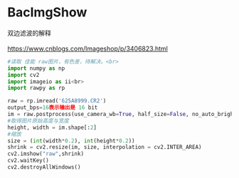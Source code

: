 # BacImgShow<br>  
双边滤波的解释<br>  
https://www.cnblogs.com/Imageshop/p/3406823.html<br>  


```Python
#读取 佳能 raw图片，有色差，待解决。<br>  
import numpy as np 
import cv2 
import imageio as ii<br>  
import rawpy as rp

raw = rp.imread('625A8999.CR2')
output_bps=16表示输出是 16 bit 
im = raw.postprocess(use_camera_wb=True, half_size=False, no_auto_bright=True, output_bps=16)
#取得图片原始高度与宽度
height, width = im.shape[:2]
#缩放 
size = (int(width*0.2), int(height*0.2))
shrink = cv2.resize(im, size, interpolation = cv2.INTER_AREA)
cv2.imshow("raw",shrink) 
cv2.waitKey()
cv2.destroyAllWindows()
```
